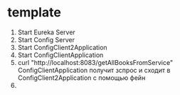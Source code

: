 # template

1. Start Eureka Server
2. Start Config Server
3. Start ConfigClient2Application
4. Start ConfigClientApplication
5. curl "http://localhost:8083/getAllBooksFromService"
   ConfigClientApplication получит зспрос и сходит в ConfigClient2Application с помощью фейн
6. 
